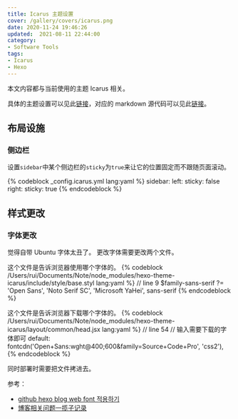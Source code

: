 ```yaml
---
title: Icarus 主题设置
cover: /gallery/covers/icarus.png
date: 2020-11-24 19:46:26
updated:  2021-08-11 22:44:00
category: 
- Software Tools
tags: 
- Icarus
- Hexo
---
```


本文内容都与当前使用的主题 Icarus 相关。

具体的主题设置可以见此[链接](https://blog.zhangruipeng.me/hexo-theme-icarus/Configuration/icarus用户指南-主题配置/#more)，对应的 markdown 源代码可以见此[链接](https://raw.githubusercontent.com/ppoffice/hexo-theme-icarus/site/source/_posts/zh-CN/Configuring-Theme.md)。

<!-- more -->

## 布局设施

### 侧边栏

设置`sidebar`中某个侧边栏的`sticky`为`true`来让它的位置固定而不跟随页面滚动。

{% codeblock _config.icarus.yml lang:yaml %}
sidebar:
    left:
        sticky: false
    right:
        sticky: true
{% endcodeblock %}

## 样式更改

### 字体更改

觉得自带 Ubuntu 字体太丑了。
更改字体需要更改两个文件。

这个文件是告诉浏览器使用哪个字体的。
{% codeblock /Users/rui/Documents/Note/node_modules/hexo-theme-icarus/include/style/base.styl lang:yaml %}
// line 9
$family-sans-serif ?= 'Open Sans', 'Noto Serif SC', 'Microsoft YaHei', sans-serif
{% endcodeblock %}

这个文件是告诉浏览器下载哪个字体的。
{% codeblock /Users/rui/Documents/Note/node_modules/hexo-theme-icarus/layout/common/head.jsx lang:yaml %}
// line 54
// 输入需要下载的字体即可
default: fontcdn('Open+Sans:wght@400;600&family=Source+Code+Pro', 'css2'),
{% endcodeblock %}

同时部署时需要把文件拷进去。

参考：
- [github hexo blog web font 적용하기](https://chinsun9.github.io/tags/web-font/)
- [博客相关问题一揽子记录](http://81.70.200.6/2020/12/16/博客相关问题一揽子记录/)